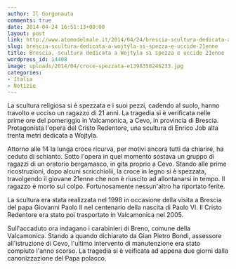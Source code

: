 ```yaml
---
author: Il Gorgonauta
comments: true
date: 2014-04-24 16:51:13+00:00
layout: post
link: http://www.atomodelmale.it/2014/04/24/brescia-scultura-dedicata-a-wojtyla-si-spezza-e-uccide-21enne/
slug: brescia-scultura-dedicata-a-wojtyla-si-spezza-e-uccide-21enne
title: Brescia, scultura dedicata a Wojtyla si spezza e uccide 21enne
wordpress_id: 14408
image: uploads/2014/04/croce-spezzata-e1398358246233.jpg
categories:
- Italia
- Notizie
---
```


La scultura religiosa si è spezzata e i suoi pezzi, cadendo al suolo, hanno travolto e ucciso un ragazzo di 21 anni. La tragedia si è verificata nelle prime ore del pomeriggio in Valcamonica, a Cevo, in provincia di Brescia. Protagonista l'opera del Cristo Redentore, una scultura di Enrico Job alta trenta metri dedicata a Wojtyla.

Attorno alle 14 la lunga croce ricurva, per motivi ancora tutti da chiarire, ha ceduto di schianto. Sotto l'opera in quel momento sostava un gruppo di ragazzi di un oratorio bergamasco, in gita proprio a Cevo. Stando alle prime ricostruzioni, dopo alcuni scricchiolii, la croce in legno si è spezzata, travolgendo il giovane 21enne che non è riuscito ad allontanarsi in tempo. Il ragazzo è morto sul colpo. Fortunosamente nessun'altro ha riportato ferite.

La scultura era stata realizzata nel 1998 in occasione della visita a Brescia del papa Giovanni Paolo II nel centenario della nascita di Paolo VI. Il Cristo Redentore era stato poi trasportato in Valcamonica nel 2005.

Sull'accaduto ora indagano i carabinieri di Breno, comune della Valcamonica. Stando a quando dichiarato da Gian Pietro Bondi, assessore all'istruzione di Cevo, l'ultimo intervento di manutenzione era stato compiuto l'anno scorso. La tragedia si è veificata ad appena due giorni dalla canonizzazione del Papa polacco.
